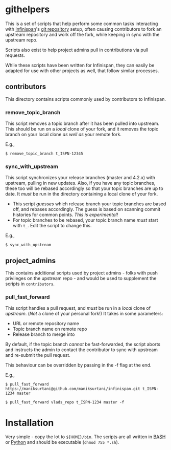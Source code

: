 # githelpers 

This is a set of scripts that help perform some common tasks
interacting with [Infinispan](http://www.infinispan.org)'s [git repository](http://github.com/infinispan/infinispan) setup, often
causing contributors to fork an upstream repository and work
off the fork, while keeping in sync with the upstream repo.

Scripts also exist to help project admins pull in contributions
via pull requests.

While these scripts have been written for Infinispan, they can
easily be adapted for use with other projects as well, that
follow similar processes.

## contributors

This directory contains scripts commonly used by contributors
to Infinispan.

### remove_topic_branch

This script removes a topic branch after it has been pulled into
upstream.  This should be run on a _local_ clone of your fork,
and it removes the topic branch on your local clone _as well as_
your remote fork.  

E.g.,

``$ remove_topic_branch t_ISPN-12345``

### sync_with_upstream

This script synchronizes your release branches (master and 4.2.x) 
with upstream, pulling in new updates.  Also, if you have any topic 
branches, these too will be rebased accordingly so that your topic
branches are up to date.  It _must_ be run in the directory containing
a local clone of your fork.

 * This script _guesses_ which release branch your topic branches
are based off, and rebases accordingly.  The guess is based on scanning
commit histories for common points.  _This is experimental!_
 * For topic branches to be rebased, your topic branch name _must_ start
 with ``t_``.  Edit the script to change this.
 
E.g.,

``$ sync_with_upstream``

## project_admins

This contains additional scripts used by project admins - folks
with push privileges on the upstream repo - and would be used
to supplement the scripts in ``contributors``.

### pull_fast_forward

This script handles a pull request, and _must_ be run in a _local_ clone of _upstream_.  (*Not* a clone of your personal fork!)  It takes in some parameters:

 * URL or remote repository name
 * Topic branch name on remote repo
 * Release branch to merge into
 
By default, if the topic branch _cannot_ be fast-forwarded, the script
aborts and instructs the admin to contact the contributor to 
sync with upstream and re-submit the pull request.

This behaviour can be overridden by passing in the -f flag at the end.

E.g.,

``$ pull_fast_forward https://maniksurtani@github.com/maniksurtani/infinispan.git t_ISPN-1234 master``

``$ pull_fast_forward vlads_repo t_ISPN-1234 master -f``

# Installation

Very simple - copy the lot to ``${HOME}/bin``.  The scripts are all 
written in [BASH][] or [Python][] and should 
be executable (``chmod 755 *.sh``).
 
[BASH]: http://en.wikipedia.org/wiki/Bash_(Unix_shell) "BASH"
[Python]: http://www.python.org "Python"
